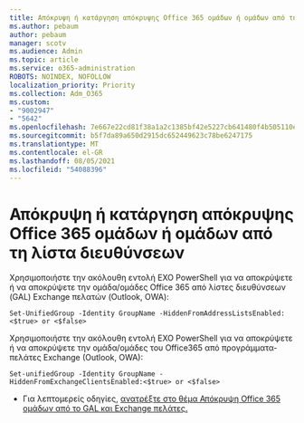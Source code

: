 ```yaml
---
title: Απόκρυψη ή κατάργηση απόκρυψης Office 365 ομάδων ή ομάδων από τη λίστα διευθύνσεων
ms.author: pebaum
author: pebaum
manager: scotv
ms.audience: Admin
ms.topic: article
ms.service: o365-administration
ROBOTS: NOINDEX, NOFOLLOW
localization_priority: Priority
ms.collection: Adm_O365
ms.custom:
- "9002947"
- "5642"
ms.openlocfilehash: 7e667e22cd81f38a1a2c1385bf42e5227cb641480f4b505110ee7349a13f13a1
ms.sourcegitcommit: b5f7da89a650d2915dc652449623c78be6247175
ms.translationtype: MT
ms.contentlocale: el-GR
ms.lasthandoff: 08/05/2021
ms.locfileid: "54088396"
---
```

# <a name="hide-or-un-hide-office-365-groups-or-teams-from-address-list"></a>Απόκρυψη ή κατάργηση απόκρυψης Office 365 ομάδων ή ομάδων από τη λίστα διευθύνσεων

Χρησιμοποιήστε την ακόλουθη εντολή EXO PowerShell για να αποκρύψετε ή να αποκρύψετε την ομάδα/ομάδες Office 365 από λίστες διευθύνσεων (GAL) Exchange πελατών (Outlook, OWA):

`
    Set-UnifiedGroup -Identity GroupName -HiddenFromAddressListsEnabled:<$true> or <$false>
`

Χρησιμοποιήστε την ακόλουθη εντολή EXO PowerShell για να αποκρύψετε ή να αποκρύψετε την ομάδα/ομάδες του Office365 από προγράμματα-πελάτες Exchange (Outlook, OWA):

`
    Set-unifiedGroup -Identity GroupName -HiddenFromExchangeClientsEnabled:<$true> or <$false>
`

- Για λεπτομερείς οδηγίες, [ανατρέξτε στο θέμα Απόκρυψη Office 365 ομάδων από το GAL και Exchange πελάτες.](https://docs.microsoft.com/schooldatasync/hide-office-365-groups-from-the-gal)
